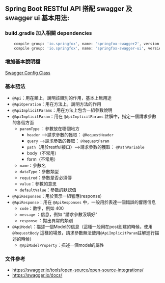 Spring Boot RESTful API 搭配 swagger 及 swagger ui 基本用法:
---
### build.gradle 加入相關 dependencies
```bash
	compile group: 'io.springfox', name: 'springfox-swagger2', version: '2.9.2'
	compile group: 'io.springfox', name: 'springfox-swagger-ui', version: '2.9.2'
```

### 增加基本說明檔
[Swagger Config Class](src/tw/noah/spring/boot/api/example/config/SwaggerConfig)

### 基本語法
- `@Api`：用在類上，說明該類別的作用，基本上無用途
- `@ApiOperation`：用在方法上，說明方法的作用
- `@ApiImplicitParams`：用在方法上包含一組參數說明
- `@ApiImplicitParam`：用在 `@ApiImplicitParams` 註解中，指定一個請求參數的各個方面
  - `paramType` ：參數放在哪個地方
    - `header` -->請求參數的獲取： `@RequestHeader`
    - `query` -->請求參數的獲取： `@RequestParam` 
    - `path`（用於restful接口）-->請求參數的獲取： `@PathVariable`
    - body（不常用） 
    - form（不常用） 
  - `name`：參數名
  - `dataType`：參數類型
  - `required`：參數是否必須傳
  - `value`：參數的意思
  - `defaultValue`：參數的默認值
- `@ApiResponses`：用於表示一組響應(response)
- `@ApiResponse`：用在 `@ApiResponses` 中，一般用於表達一個錯誤的響應信息
  - `code`：數字，例如 400 
  - `message` ：信息，例如 "請求參數沒填好" 
  - `response` ：拋出異常的類別
- `@ApiModel`：描述一個Model的信息（這種一般用在post創建的時候，使用 `@RequestBody` 這樣的場景，請求參數無法使用`@ApiImplicitParam`註解進行描述的時候） 
  - `@ApiModelProperty`：描述一個model的屬性
  
 
### 文件參考
 - https://swagger.io/tools/open-source/open-source-integrations/
 - https://swagger.io/docs/